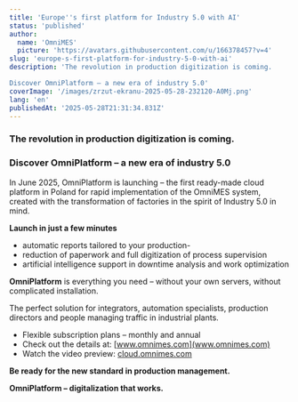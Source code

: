 ```yaml
---
title: 'Europe''s first platform for Industry 5.0 with AI'
status: 'published'
author:
  name: 'OmniMES'
  picture: 'https://avatars.githubusercontent.com/u/166378457?v=4'
slug: 'europe-s-first-platform-for-industry-5-0-with-ai'
description: 'The revolution in production digitization is coming.

Discover OmniPlatform – a new era of industry 5.0'
coverImage: '/images/zrzut-ekranu-2025-05-28-232120-A0Mj.png'
lang: 'en'
publishedAt: '2025-05-28T21:31:34.831Z'
---
```


### **The revolution in production digitization is coming.**

### **Discover OmniPlatform – a new era of industry 5.0**

In June 2025, OmniPlatform is launching – the first ready-made cloud platform in Poland for rapid implementation of the OmniMES system, created with the transformation of factories in the spirit of Industry 5.0 in mind.

**Launch in just a few minutes**

- automatic reports tailored to your production-
- reduction of paperwork and full digitization of process supervision
- artificial intelligence support in downtime analysis and work optimization

**OmniPlatform** is everything you need – without your own servers, without complicated installation.

The perfect solution for integrators, automation specialists, production directors and people managing traffic in industrial plants.

- Flexible subscription plans – monthly and annual
- Check out the details at: [www.omnimes.com](www.omnimes.com)
- Watch the video preview: [cloud.omnimes.com](https://cloud.omnimes.com)

**Be ready for the new standard in production management.**

**OmniPlatform – digitalization that works.**